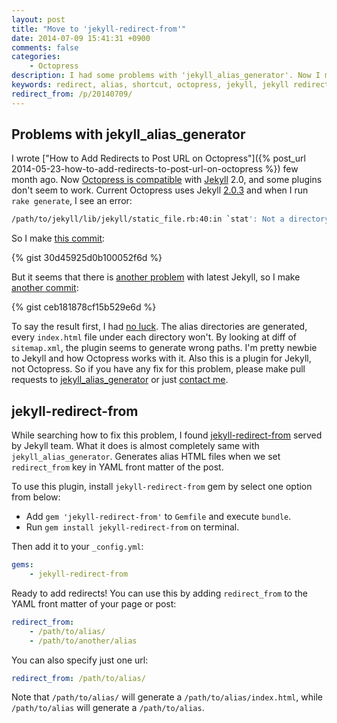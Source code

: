 ```yaml
---
layout: post
title: "Move to 'jekyll-redirect-from'"
date: 2014-07-09 15:41:31 +0900
comments: false
categories:
    - Octopress
description: I had some problems with 'jekyll_alias_generator'. Now I moved to 'jekyll-redirect-from'.
keywords: redirect, alias, shortcut, octopress, jekyll, jekyll redirect from
redirect_from: /p/20140709/
---
```


## <a id="problems-with-jekyll-alias-generator"></a>Problems with jekyll_alias_generator

I wrote ["How to Add Redirects to Post URL on Octopress"]({% post_url 2014-05-23-how-to-add-redirects-to-post-url-on-octopress %}) few month ago. Now [Octopress is compatible](https://github.com/imathis/octopress/commit/72ea6042e33f0b92e4923c3af00e923f19472573) with [Jekyll][] 2.0, and some plugins don't seem to work. Current Octopress uses Jekyll [2.0.3](https://github.com/imathis/octopress/blob/4fdae37e4294618084f652c99c0c06ba7663ac07/Gemfile.lock#L26) and when I run `rake generate`, I see an error:

[Jekyll]: http://jekyllrb.com
[Octopress]: https://github.com/imathis/octopress

``` sh
/path/to/jekyll/lib/jekyll/static_file.rb:40:in `stat': Not a directory @ rb_file_s_stat - /path/to/generated/alias/index.html/ (Errno::ENOTDIR)
```

So I make [this commit](https://github.com/yous/jekyll_alias_generator/commit/7de96759bdd7a2c27fa2d4d603c6c1f585fd2abc):

{% gist 30d45925d0b100052f6d %}

But it seems that there is [another problem](https://github.com/tsmango/jekyll_alias_generator/issues/12) with latest Jekyll, so I make [another commit](https://github.com/yous/jekyll_alias_generator/commit/59a72029307a730014a020dcb3f73506f80ddab5):

{% gist ceb181878cf15b529e6d %}

To say the result first, I had [no luck](https://github.com/yous/yous.github.io/commit/2cf44cbe21b499c89dc8ac68f6f170add52f9d6e). The alias directories are generated, every `index.html` file under each directory won't. By looking at diff of `sitemap.xml`, the plugin seems to generate wrong paths. I'm pretty newbie to Jekyll and how Octopress works with it. Also this is a plugin for Jekyll, not Octopress. So if you have any fix for this problem, please make pull requests to [jekyll_alias_generator](https://github.com/tsmango/jekyll_alias_generator/pulls) or just [contact me](/about/#contact).

<!-- more -->

## <a id="jekyll-redirect-from"></a>jekyll-redirect-from

While searching how to fix this problem, I found [jekyll-redirect-from][] served by Jekyll team. What it does is almost completely same with `jekyll_alias_generator`. Generates alias HTML files when we set `redirect_from` key in YAML front matter of the post.

[jekyll-redirect-from]: https://github.com/jekyll/jekyll-redirect-from

To use this plugin, install `jekyll-redirect-from` gem by select one option from below:

- Add `gem 'jekyll-redirect-from'` to `Gemfile` and execute `bundle`.
- Run `gem install jekyll-redirect-from` on terminal.

Then add it to your `_config.yml`:

``` yaml _config.yml
gems:
    - jekyll-redirect-from
```

Ready to add redirects! You can use this by adding `redirect_from` to the YAML front matter of your page or post:

``` yaml
redirect_from:
    - /path/to/alias/
    - /path/to/another/alias
```

You can also specify just one url:

``` yaml
redirect_from: /path/to/alias/
```

Note that `/path/to/alias/` will generate a `/path/to/alias/index.html`, while `/path/to/alias` will generate a `/path/to/alias`.
